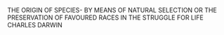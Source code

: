 THE ORIGIN OF SPECIES- BY MEANS OF NATURAL SELECTION OR THE PRESERVATION OF FAVOURED RACES IN THE STRUGGLE FOR LIFE
CHARLES DARWIN